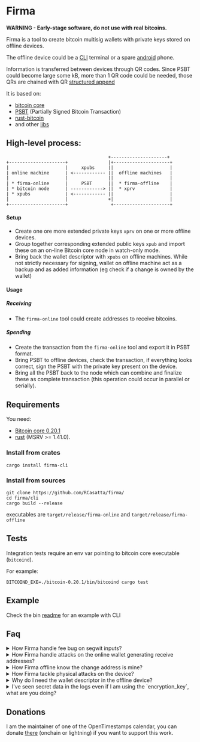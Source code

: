 # Firma

**WARNING - Early-stage software, do not use with real bitcoins.**

Firma is a tool to create bitcoin multisig wallets with private keys stored on offline devices.

The offline device could be a [CLI](cli) terminal or a spare [android](android) phone.

Information is transferred between devices through QR codes. Since PSBT could become large some kB, more than 1 QR code could be needed, those QRs are chained with QR [structured append](https://segno.readthedocs.io/en/stable/structured-append.html) 

It is based on:
  * [bitcoin core](https://bitcoincore.org/)
  * [PSBT](https://github.com/bitcoin/bips/blob/master/bip-0174.mediawiki) (Partially Signed Bitcoin Transaction)
  * [rust-bitcoin](https://github.com/rust-bitcoin/rust-bitcoin)
  * and other [libs](lib/Cargo.toml)
  
## High-level process:

```
                                      +---------------------+
+---------------------+               |+---------------------+
|                     |     xpubs     ||                     |
| online machine      | <------------ ||  offline machines   |
|                     |               ||                     |
| * firma-online      |     PSBT      ||  * firma-offline    |
| * bitcoin node      | ------------> ||  * xprv             |
| * xpubs             | <------------ ||                     |
|                     |               +|                     |
+---------------------+                +---------------------+
```

#### Setup

* Create one ore more extended private keys `xprv` on one or more offline devices.
* Group together corresponding extended public keys `xpub` and import these on an on-line Bitcoin core node in watch-only mode.
* Bring back the wallet descriptor with `xpubs` on offline machines. While not strictly necessary for signing, wallet on offline machine act as a backup and as added information (eg check if a change is owned by the wallet)

#### Usage

##### Receiving

* The `firma-online` tool could create addresses to receive bitcoins.

##### Spending

* Create the transaction from the `firma-online` tool and export it in PSBT format.
* Bring PSBT to offline devices, check the transaction, if everything looks correct, sign the PSBT with the private key present on the device.
* Bring all the PSBT back to the node which can combine and finalize these as complete transaction (this operation could occur in parallel or serially).

## Requirements

You need:
* [Bitcoin core 0.20.1](https://bitcoincore.org/)
* [rust](https://www.rust-lang.org/) (MSRV  >= 1.41.0).

### Install from crates

```
cargo install firma-cli
```

### Install from sources

```
git clone https://github.com/RCasatta/firma/
cd firma/cli
cargo build --release
```

executables are `target/release/firma-online` and `target/release/firma-offline`

## Tests

Integration tests require an env var pointing to bitcoin core executable (`bitcoind`). 

For example:

```
BITCOIND_EXE=./bitcoin-0.20.1/bin/bitcoind cargo test
```

## Example

Check the bin [readme](cli/README.md) for an example with CLI 

## Faq

<details>
  <summary>How Firma handle fee bug on segwit inputs?</summary>
  
  Full previous tx is included in the PSBT to check the prevout hash match the previous transaction, causing an error if amounts are changed as the attack requires.
</details>
 
<details>
  <summary>How Firma handle attacks on the online wallet generating receive addresses?</summary>

  The offline app could generate addresses as well. The receive process should take into account both an online and an offline device, checking the receiving address generated matches.  
</details>


<details>
  <summary>How Firma offline know the change address is mine?</summary>

  Firma online stores the full watch-only descriptor of the wallet thus could generate the address given the derivation present in the PSBT, if the address matches it is owned by the wallet.
</details>

<details>
  <summary>How Firma tackle physical attacks on the device?</summary>

  Secret informations, such as bitcoin extended private key could be encrypted.
  
  On cli, user could leverage their existing gpg infrastructure with:
  ```
  # encryption key creation and storage in encrypted gpg
  dd if=/dev/urandom bs=1 count=32 | gpg --encrypt >encryption_key.gpg
  
  # bitcoin private key creation
  gpg --decrypt encryption_key.gpg | firma-offline --read-stdin random --key-name bitcoin-key
  ```

  On android, system keystore is used to encrypt 32 random bytes, so that physical attacks need to break the secure element if the device has one.

  A possible attack on the device is tampering with the wallet descriptor, however this is signed with a key partecipating in the multisig wallet when imported, thus any tampering is detected.
</details>

<details>
  <summary>Why do I need the wallet descriptor in the offline device?</summary>

  While the wallet descriptor isn't strictly necessary in the offline, it allows some safety checks like the address checking.
  Most importantly the descriptor is absolutely necessary as a part of the backup, for example in 3of5 scheme, 3 master private keys are not enough to sign transactions because we need 5 master public keys.
  For this reason the flow requires every offline device store also the wallet descriptor containing all the master public keys.
  
</details>

<details>
  <summary>I've seen secret data in the logs even if I am using the `encryption_key`, what are you doing?</summary>

  Logs output is disabled in release build, but you may see secrets in logs if you are using a debug builds.
  Actively redacting sensible data has been pursued, however, it could always be printed the json used to communicate with the lib
  that must containing this secret data to work, so the disable logs in release build approach has been taken. 

</details>

## Donations

I am the maintainer of one of the OpenTimestamps calendar, you can donate [there](https://finney.calendar.eternitywall.com/) (onchain or lightning) if you want to support this work.
